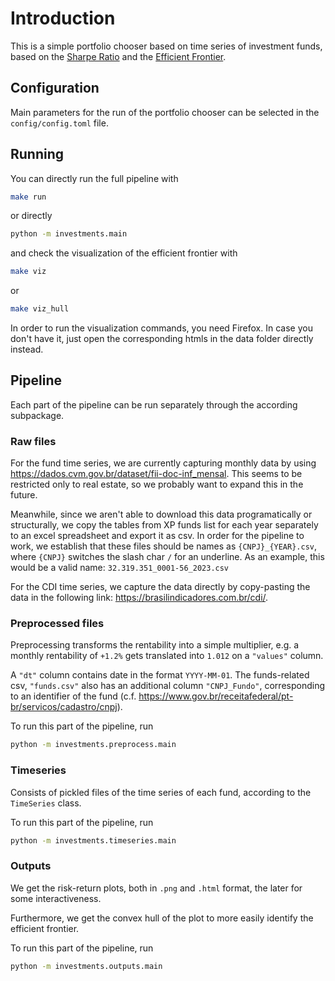 # Introduction

This is a simple portfolio chooser based on time series of investment funds, based
on the [Sharpe Ratio](https://en.wikipedia.org/wiki/Sharpe_ratio) and the
[Efficient Frontier](https://en.wikipedia.org/wiki/Efficient_frontier).

## Configuration

Main parameters for the run of the portfolio chooser can be selected in the
`config/config.toml` file.

## Running

You can directly run the full pipeline with

```bash
make run
```

or directly

```bash
python -m investments.main
```

and check the visualization of the efficient frontier with

```bash
make viz
```

or

```bash
make viz_hull
```

In order to run the visualization commands, you need Firefox. In case you don't have
it, just open the corresponding htmls in the data folder directly instead.

## Pipeline

Each part of the pipeline can be run separately through the according subpackage.

### Raw files

For the fund time series, we are currently capturing monthly data by using
<https://dados.cvm.gov.br/dataset/fii-doc-inf_mensal>. This seems to be restricted
only to real estate, so we probably want to expand this in the future.

Meanwhile, since we aren't able to download this data programatically or structurally,
we copy the tables from XP funds list for each year separately to an excel spreadsheet
and export it as csv. In order for the pipeline to work, we establish that these files
should be names as `{CNPJ}_{YEAR}.csv`, where `{CNPJ}` switches the slash char `/` for
an underline. As an example, this would be a valid name: `32.319.351_0001-56_2023.csv`

For the CDI time series, we capture the data directly by copy-pasting the data
in the following link: <https://brasilindicadores.com.br/cdi/>.

### Preprocessed files

Preprocessing transforms the rentability into a simple multiplier, e.g. a monthly
rentability of `+1.2%` gets translated into `1.012` on a `"values"` column.

A `"dt"` column contains date in the format `YYYY-MM-01`. The funds-related csv,
`"funds.csv"` also has an additional column `"CNPJ_Fundo"`, corresponding to an
identifier of the fund (c.f. <https://www.gov.br/receitafederal/pt-br/servicos/cadastro/cnpj>).

To run this part of the pipeline, run

```bash
python -m investments.preprocess.main
```

### Timeseries

Consists of pickled files of the time series of each fund, according to the `TimeSeries`
class.

To run this part of the pipeline, run

```bash
python -m investments.timeseries.main
```

### Outputs

We get the risk-return plots, both in `.png` and `.html` format, the later for some
interactiveness.

Furthermore, we get the convex hull of the plot to more easily identify the efficient
frontier.

To run this part of the pipeline, run

```bash
python -m investments.outputs.main
```
